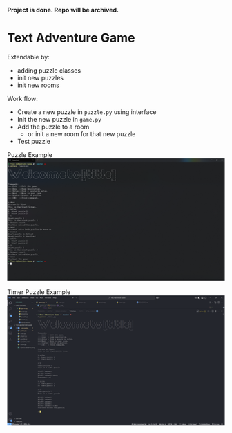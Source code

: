 **Project is done. Repo will be archived.**

# Text Adventure Game

Extendable by:
- adding puzzle classes
- init new puzzles
- init new rooms

Work flow:
- Create a new puzzle in `puzzle.py` using interface
- Init the new puzzle in `game.py`
- Add the puzzle to a room
  - or init a new room for that new puzzle
- Test puzzle

Puzzle Example
![test-screenshot](./test-screenshot.png)


Timer Puzzle Example
![timer-test-screenshot](./timer-test-screenshot.png)
